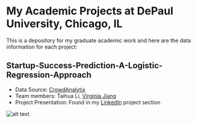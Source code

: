 # My Academic Projects at DePaul University, Chicago, IL
This is a depository for my graduate academic work and here are the data information for each project:

## Startup-Success-Prediction-A-Logistic-Regression-Approach
- Data Source: [CrowdAnalytix](https://www.crowdanalytix.com/community)
- Team members: Taihua Li, [Virginia Jiang](https://www.linkedin.com/in/virginia-jiang-50aa3935)
- Project Presentation: Found in my [LinkedIn](https://www.linkedin.com/in/taihuali) project section 

![alt text](http://www.cdm.depaul.edu/ipd/PublishingImages/hero-data-science-for-business-@2x.jpg)
